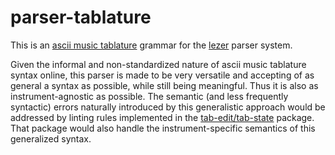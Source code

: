 # parser-tablature

This is an [ascii music tablature](https://en.wikipedia.org/wiki/ASCII_tab) grammar for the [lezer](https://lezer.codemirror.net/) parser system.

Given the informal and non-standardized nature of ascii music tablature syntax online, this parser is made to be very versatile and accepting of as general a syntax as possible, while still being meaningful. Thus it is also as instrument-agnostic as possible. The semantic (and less frequently syntactic) errors naturally introduced by this generalistic approach would be addressed by linting rules implemented in the [tab-edit/tab-state](https://github.com/tab-edit/tab-state) package. That package would also handle the instrument-specific semantics of this generalized syntax.
